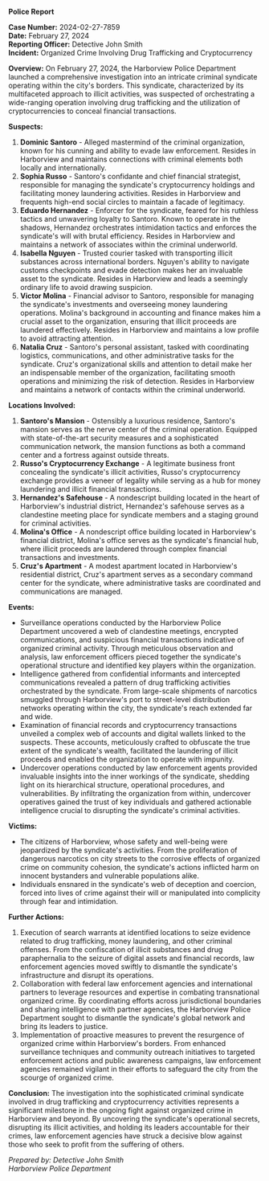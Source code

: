 **Police Report**

**Case Number:** 2024-02-27-7859  
**Date:** February 27, 2024  
**Reporting Officer:** Detective John Smith  
**Incident:** Organized Crime Involving Drug Trafficking and Cryptocurrency

**Overview:**
On February 27, 2024, the Harborview Police Department launched a comprehensive investigation into an intricate criminal syndicate operating within the city's borders. This syndicate, characterized by its multifaceted approach to illicit activities, was suspected of orchestrating a wide-ranging operation involving drug trafficking and the utilization of cryptocurrencies to conceal financial transactions.

**Suspects:**
1. **Dominic Santoro** - Alleged mastermind of the criminal organization, known for his cunning and ability to evade law enforcement. Resides in Harborview and maintains connections with criminal elements both locally and internationally.
2. **Sophia Russo** - Santoro's confidante and chief financial strategist, responsible for managing the syndicate's cryptocurrency holdings and facilitating money laundering activities. Resides in Harborview and frequents high-end social circles to maintain a facade of legitimacy.
3. **Eduardo Hernandez** - Enforcer for the syndicate, feared for his ruthless tactics and unwavering loyalty to Santoro. Known to operate in the shadows, Hernandez orchestrates intimidation tactics and enforces the syndicate's will with brutal efficiency. Resides in Harborview and maintains a network of associates within the criminal underworld.
4. **Isabella Nguyen** - Trusted courier tasked with transporting illicit substances across international borders. Nguyen's ability to navigate customs checkpoints and evade detection makes her an invaluable asset to the syndicate. Resides in Harborview and leads a seemingly ordinary life to avoid drawing suspicion.
5. **Victor Molina** - Financial advisor to Santoro, responsible for managing the syndicate's investments and overseeing money laundering operations. Molina's background in accounting and finance makes him a crucial asset to the organization, ensuring that illicit proceeds are laundered effectively. Resides in Harborview and maintains a low profile to avoid attracting attention.
6. **Natalia Cruz** - Santoro's personal assistant, tasked with coordinating logistics, communications, and other administrative tasks for the syndicate. Cruz's organizational skills and attention to detail make her an indispensable member of the organization, facilitating smooth operations and minimizing the risk of detection. Resides in Harborview and maintains a network of contacts within the criminal underworld.

**Locations Involved:**
1. **Santoro's Mansion** - Ostensibly a luxurious residence, Santoro's mansion serves as the nerve center of the criminal operation. Equipped with state-of-the-art security measures and a sophisticated communication network, the mansion functions as both a command center and a fortress against outside threats.
2. **Russo's Cryptocurrency Exchange** - A legitimate business front concealing the syndicate's illicit activities, Russo's cryptocurrency exchange provides a veneer of legality while serving as a hub for money laundering and illicit financial transactions.
3. **Hernandez's Safehouse** - A nondescript building located in the heart of Harborview's industrial district, Hernandez's safehouse serves as a clandestine meeting place for syndicate members and a staging ground for criminal activities.
4. **Molina's Office** - A nondescript office building located in Harborview's financial district, Molina's office serves as the syndicate's financial hub, where illicit proceeds are laundered through complex financial transactions and investments.
5. **Cruz's Apartment** - A modest apartment located in Harborview's residential district, Cruz's apartment serves as a secondary command center for the syndicate, where administrative tasks are coordinated and communications are managed.

**Events:**
- Surveillance operations conducted by the Harborview Police Department uncovered a web of clandestine meetings, encrypted communications, and suspicious financial transactions indicative of organized criminal activity. Through meticulous observation and analysis, law enforcement officers pieced together the syndicate's operational structure and identified key players within the organization.
- Intelligence gathered from confidential informants and intercepted communications revealed a pattern of drug trafficking activities orchestrated by the syndicate. From large-scale shipments of narcotics smuggled through Harborview's port to street-level distribution networks operating within the city, the syndicate's reach extended far and wide.
- Examination of financial records and cryptocurrency transactions unveiled a complex web of accounts and digital wallets linked to the suspects. These accounts, meticulously crafted to obfuscate the true extent of the syndicate's wealth, facilitated the laundering of illicit proceeds and enabled the organization to operate with impunity.
- Undercover operations conducted by law enforcement agents provided invaluable insights into the inner workings of the syndicate, shedding light on its hierarchical structure, operational procedures, and vulnerabilities. By infiltrating the organization from within, undercover operatives gained the trust of key individuals and gathered actionable intelligence crucial to disrupting the syndicate's criminal activities.

**Victims:**
- The citizens of Harborview, whose safety and well-being were jeopardized by the syndicate's activities. From the proliferation of dangerous narcotics on city streets to the corrosive effects of organized crime on community cohesion, the syndicate's actions inflicted harm on innocent bystanders and vulnerable populations alike.
- Individuals ensnared in the syndicate's web of deception and coercion, forced into lives of crime against their will or manipulated into complicity through fear and intimidation.

**Further Actions:**
1. Execution of search warrants at identified locations to seize evidence related to drug trafficking, money laundering, and other criminal offenses. From the confiscation of illicit substances and drug paraphernalia to the seizure of digital assets and financial records, law enforcement agencies moved swiftly to dismantle the syndicate's infrastructure and disrupt its operations.
2. Collaboration with federal law enforcement agencies and international partners to leverage resources and expertise in combating transnational organized crime. By coordinating efforts across jurisdictional boundaries and sharing intelligence with partner agencies, the Harborview Police Department sought to dismantle the syndicate's global network and bring its leaders to justice.
3. Implementation of proactive measures to prevent the resurgence of organized crime within Harborview's borders. From enhanced surveillance techniques and community outreach initiatives to targeted enforcement actions and public awareness campaigns, law enforcement agencies remained vigilant in their efforts to safeguard the city from the scourge of organized crime.

**Conclusion:**
The investigation into the sophisticated criminal syndicate involved in drug trafficking and cryptocurrency activities represents a significant milestone in the ongoing fight against organized crime in Harborview and beyond. By uncovering the syndicate's operational secrets, disrupting its illicit activities, and holding its leaders accountable for their crimes, law enforcement agencies have struck a decisive blow against those who seek to profit from the suffering of others.

*Prepared by: Detective John Smith  
Harborview Police Department*